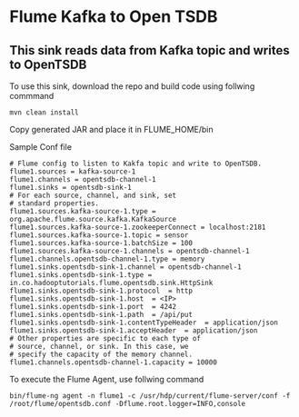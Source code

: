 # Flume Kafka to Open TSDB
This sink reads data from Kafka topic and writes to OpenTSDB
--------------------------------------------------------------------
To use this sink, download the repo and build code using follwing commmand

```
mvn clean install
```

Copy generated JAR and place it in FLUME_HOME/bin

Sample Conf file

```
# Flume config to listen to Kakfa topic and write to OpenTSDB.
flume1.sources = kafka-source-1
flume1.channels = opentsdb-channel-1
flume1.sinks = opentsdb-sink-1
# For each source, channel, and sink, set
# standard properties.
flume1.sources.kafka-source-1.type = org.apache.flume.source.kafka.KafkaSource
flume1.sources.kafka-source-1.zookeeperConnect = localhost:2181
flume1.sources.kafka-source-1.topic = sensor
flume1.sources.kafka-source-1.batchSize = 100
flume1.sources.kafka-source-1.channels = opentsdb-channel-1
flume1.channels.opentsdb-channel-1.type = memory
flume1.sinks.opentsdb-sink-1.channel = opentsdb-channel-1
flume1.sinks.opentsdb-sink-1.type = in.co.hadooptutorials.flume.opentsdb.sink.HttpSink
flume1.sinks.opentsdb-sink-1.protocol  = http
flume1.sinks.opentsdb-sink-1.host  = <IP>
flume1.sinks.opentsdb-sink-1.port  = 4242
flume1.sinks.opentsdb-sink-1.path  = /api/put
flume1.sinks.opentsdb-sink-1.contentTypeHeader  = application/json
flume1.sinks.opentsdb-sink-1.acceptHeader  = application/json
# Other properties are specific to each type of
# source, channel, or sink. In this case, we
# specify the capacity of the memory channel.
flume1.channels.opentsdb-channel-1.capacity = 10000
```

To execute the Flume Agent, use follwing command

``` 
bin/flume-ng agent -n flume1 -c /usr/hdp/current/flume-server/conf -f /root/flume/opentsdb.conf -Dflume.root.logger=INFO,console
```
